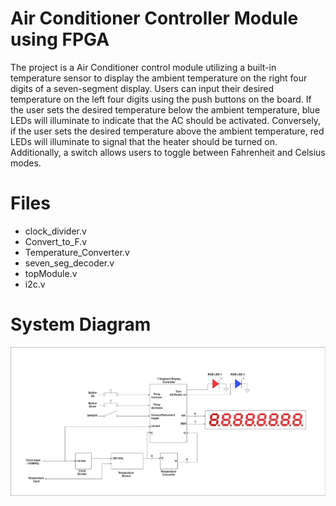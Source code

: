 # Air Conditioner Controller Module using FPGA
The project is a Air Conditioner control module utilizing a built-in temperature sensor to display the ambient temperature on the right four digits of a seven-segment display. Users can input their desired temperature on the left four digits using the push buttons on the board. If the user sets the desired temperature below the ambient temperature, blue LEDs will illuminate to indicate that the AC should be activated. Conversely, if the user sets the desired temperature above the ambient temperature, red LEDs will illuminate to signal that the heater should be turned on. Additionally, a switch allows users to toggle between Fahrenheit and Celsius modes.


# Files
- clock_divider.v
- Convert_to_F.v
- Temperature_Converter.v
- seven_seg_decoder.v
- topModule.v
- i2c.v

 # System Diagram
 ![System Diagram For Thermostat Controller using FPGA ](https://github.com/shreegw/FPGA-Thermostat-Controller/blob/main/Picture1.jpg "a title")
